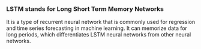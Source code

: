 <h3>LSTM stands for Long Short Term Memory Networks</h3>
It is a type of recurrent neural network that is commonly used for regression and time series forecasting in machine learning. 
It can memorize data for long periods, which differentiates LSTM neural networks from other neural networks. 
